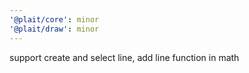 ```yaml
---
'@plait/core': minor
'@plait/draw': minor
---
```


support create and select line, add line function in math
